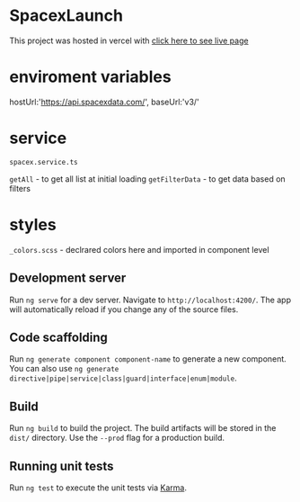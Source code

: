 # SpacexLaunch

This project was hosted in vercel with [click here to see live page](https://vercen.vercel.app/landing) 

# enviroment variables

hostUrl:'https://api.spacexdata.com/',
baseUrl:'v3/'

# service 

`spacex.service.ts` 

`getAll` - to get all list at initial loading
`getFilterData` - to get data based on filters


# styles

`_colors.scss` - declrared colors here and imported in component level



## Development server

Run `ng serve` for a dev server. Navigate to `http://localhost:4200/`. The app will automatically reload if you change any of the source files.

## Code scaffolding

Run `ng generate component component-name` to generate a new component. You can also use `ng generate directive|pipe|service|class|guard|interface|enum|module`.

## Build

Run `ng build` to build the project. The build artifacts will be stored in the `dist/` directory. Use the `--prod` flag for a production build.

## Running unit tests

Run `ng test` to execute the unit tests via [Karma](https://karma-runner.github.io).
